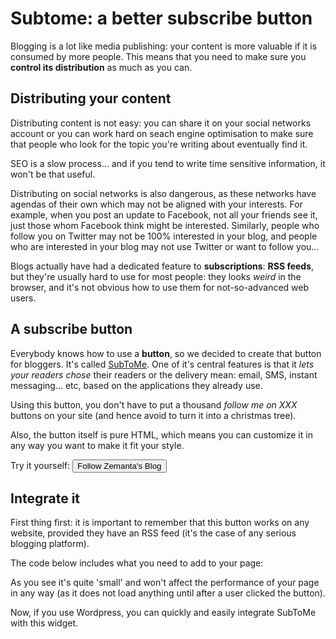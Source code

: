# Subtome: a better subscribe button

Blogging is a lot like media publishing: your content is more valuable if it is consumed by more people. This means that you need
to make sure you **control its distribution** as much as you can.

## Distributing your content

Distributing content is not easy: you can share it on your social networks account or you can work hard on seach engine optimisation to make sure that people who look for the topic you're writing about eventually find it.

SEO is a slow process... and if you tend to write time sensitive information, it won't be that useful. 

Distributing on social networks is also dangerous, as these networks have agendas of their own which may not be aligned with your interests. For example, when you post an update to Facebook, not all your friends see it, just those whom Facebook think might be interested. Similarly, people who follow you on Twitter may not be 100% interested in your blog, and people who are interested in your blog may not use Twitter or want to follow you...

Blogs actually have had a dedicated feature to **subscriptions**: **RSS feeds**, but they're usually hard to use for most people: they looks *weird* in the browser, and it's not obvious how to use them for not-so-advanced web users.

## A subscribe button

Everybody knows how to use a **button**, so we decided to create that button for bloggers. It's called [SubToMe](http://www.subtome.com/). One of it's central features is that it *lets your readers chose* their readers or the delivery mean: email, SMS, instant messaging... etc, based on the applications they already use.

Using this button, you don't have to put a thousand *follow me on XXX* buttons on your site (and hence avoid to turn it into a christmas tree).

Also, the button itself is pure HTML, which means you can customize it in any way you want to make it fit your style.

Try it yourself: <input type="button" onclick="(function(){var z=document.createElement('script');z.src='https://s3.amazonaws.com/www.subtome.com/load.js';document.body.appendChild(z);})()" value="Follow Zemanta's Blog">

## Integrate it

First thing first: it is important to remember that this button works on any website, provided they have an RSS feed (it's the case of any serious blogging platform).

The code below includes what you need to add to your page:
<script src="https://gist.github.com/julien51/4332573.js">
</script>
As you see it's quite 'small' and won't affect the performance of your page in any way (as it does not load anything until after a user clicked the button).

Now, if you use Wordpress, you can quickly and easily integrate SubToMe with this widget.




